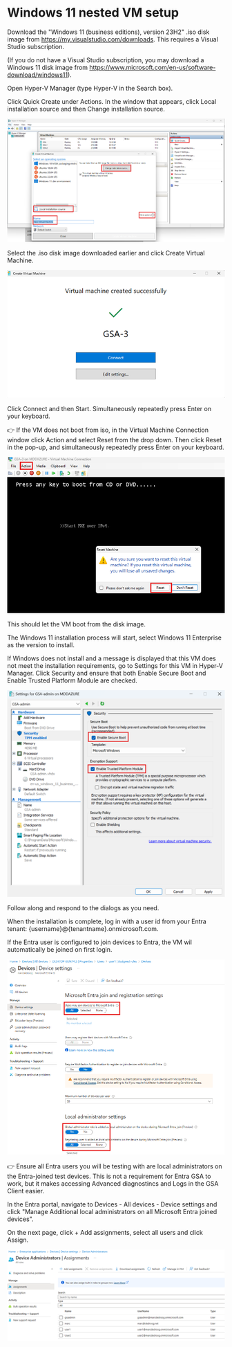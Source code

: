 # Windows 11 nested VM setup

Download the "Windows 11 (business editions), version 23H2" .iso disk image from https://my.visualstudio.com/downloads. This requires a Visual Studio subscription. 

(If you do not have a Visual Studio subscription, you may download a Windows 11 disk image from https://www.microsoft.com/en-us/software-download/windows11).

Open Hyper-V Manager (type Hyper-V in the Search box).

Click Quick Create under Actions.
In the window that appears, click Local installation source and then Change installation source.

![image](/images/hyper-v/quick_create.png)

  Select the .iso disk image downloaded earlier and click Create Virtual Machine.

![image](/images/hyper-v/vm_created.png)

Click Connect and then Start. Simultaneously repeatedly press Enter on your keyboard.
  
:point_right: If the VM does not boot from iso, in the Virtual Machine Connection window click Action and select Reset from the drop down.
Then click Reset in the pop-up, and simultaneously repeatedly press Enter on your keyboard.

![image](/images/hyper-v/reset_vm.png)


This should let the VM boot from the disk image.
  
The Windows 11 installation process will start, select Windows 11 Enterprise as the version to install.

If Windows does not install and a message is displayed that this VM does not meet the installation requirements, go to Settings for this VM in Hyper-V Manager. Click Security and ensure that both Enable Secure Boot and Enable Trusted Platform Module are checked.

![image](/images/hyper-v/security_enabled.png)

Follow along and respond to the dialogs as you need.

When the installation is complete, log in with a user id from your Entra tenant: {username}@{tenantname}.onmicrosoft.com.

If the Entra user is configured to join devices to Entra, the VM wil automatically be joined on first login.

![image](/images/hyper-v/user_may_join_device.png)

:point_right: Ensure all Entra users you will be testing with are local administrators on the Entra-joined test devices. This is not a requirement for Entra GSA to work, but it makes accessing Advanced diagnostincs and Logs in the GSA Client easier.

In the Entra portal, navigate to Devices - All devices - Device settings and click "Manage Additional local administrators on all Microsoft Entra joined devices".

On the next page, click + Add assignments, select all users and click Assign.

![image](/images/hyper-v/add_local_admins.png)




